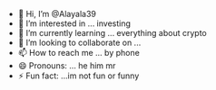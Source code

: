 - 👋 Hi, I’m @Alayala39
- 👀 I’m interested in ... investing 
- 🌱 I’m currently learning ... everything about crypto
- 💞️ I’m looking to collaborate on ...
- 📫 How to reach me ... by phone 
- 😄 Pronouns: ... he him mr
- ⚡ Fun fact: ...im not fun or funny

<!---
Alayala39/Alayala39 is a ✨ special ✨ repository because its `README.md` (this file) appears on your GitHub profile.
You can click the Preview link to take a look at your changes.
--->
